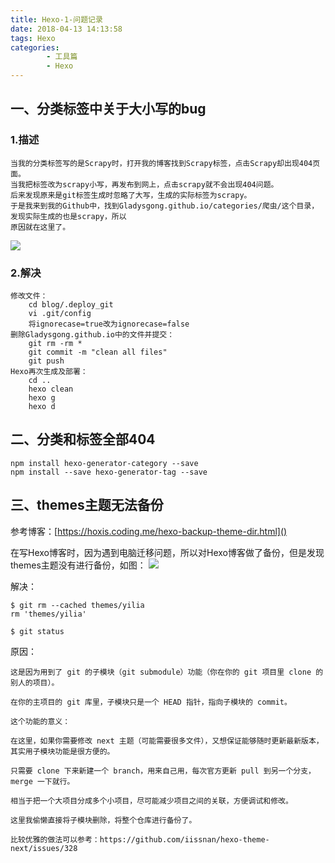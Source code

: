 ```yaml
---
title: Hexo-1-问题记录
date: 2018-04-13 14:13:58
tags: Hexo
categories:
		- 工具篇
		- Hexo
---
```

## 一、分类标签中关于大小写的bug
### 1.描述
	当我的分类标签写的是Scrapy时，打开我的博客找到Scrapy标签，点击Scrapy却出现404页面。
	当我把标签改为scrapy小写，再发布到网上，点击scrapy就不会出现404问题。
	后来发现原来是git标签生成时忽略了大写，生成的实际标签为scrapy。
	于是我来到我的Github中，找到Gladysgong.github.io/categories/爬虫/这个目录，发现实际生成的也是scrapy，所以
	原因就在这里了。
![](http://p2lakvkq0.bkt.clouddn.com/hexo_bug.jpg)
### 2.解决
	修改文件：
		cd blog/.deploy_git
		vi .git/config
		将ignorecase=true改为ignorecase=false
	删除Gladysgong.github.io中的文件并提交：
		git rm -rm *
		git commit -m "clean all files"
		git push
	Hexo再次生成及部署：
		cd ..
		hexo clean
		hexo g
		hexo d

## 二、分类和标签全部404

	npm install hexo-generator-category --save
	npm install --save hexo-generator-tag --save

## 三、themes主题无法备份

参考博客：[https://hoxis.coding.me/hexo-backup-theme-dir.html]()

在写Hexo博客时，因为遇到电脑迁移问题，所以对Hexo博客做了备份，但是发现themes主题没有进行备份，如图：
![](http://p2lakvkq0.bkt.clouddn.com/hexo_themes.jpg)

解决：

	$ git rm --cached themes/yilia
	rm 'themes/yilia'
	
	$ git status
原因：

	这是因为用到了 git 的子模块（git submodule）功能（你在你的 git 项目里 clone 的别人的项目）。
	
	在你的主项目的 git 库里，子模块只是一个 HEAD 指针，指向子模块的 commit。
	
	这个功能的意义：
	
	在这里，如果你需要修改 next 主题（可能需要很多文件），又想保证能够随时更新最新版本，其实用子模块功能是很方便的。
	
	只需要 clone 下来新建一个 branch，用来自己用，每次官方更新 pull 到另一个分支，merge 一下就行。
	
	相当于把一个大项目分成多个小项目，尽可能减少项目之间的关联，方便调试和修改。
	
	这里我偷懒直接将子模块删除，将整个仓库进行备份了。
	
	比较优雅的做法可以参考：https://github.com/iissnan/hexo-theme-next/issues/328